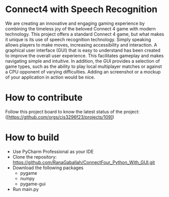 # Connect4 with Speech Recognition
We are creating an innovative and engaging gaming experience by combining the timeless joy of the beloved Connect 4 game with modern technology. This project offers a standard Connect 4 game, but what makes it unique is its use of speech recognition technology. Simply speaking allows players to make moves, increasing accessibility and interaction. A graphical user interface (GUI) that is easy to understand has been created to improve the overall user experience. This facilitates gameplay and makes navigating simple and intuitive. In addition, the GUI provides a selection of game types, such as the ability to play local multiplayer matches or against a CPU opponent of varying difficulties. Adding an screenshot or a mockup of your application in action would be nice.

# How to contribute
Follow this project board to know the latest status of the project: ([https://github.com/orgs/cis3296f23/projects/109])

# How to build
- Use PyCharm Professional as your IDE
- Clone the repository: https://github.com/RanaGaballah/ConnectFour_Python_With_GUI.git
- Download the following packages
  - pygame
  - numpy
  - pygame-gui
- Run main.py